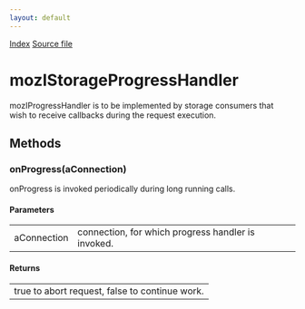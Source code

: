 ```yaml
---
layout: default
---
```

<div id='links'><a href="../index.html">Index</a>
<a href="http://dxr.mozilla.org/mozilla-central/source/storage/public/mozIStorageProgressHandler.idl">Source file</a>
</div>

# mozIStorageProgressHandler #
  
mozIProgressHandler is to be implemented by storage consumers that  
wish to receive callbacks during the request execution.  
  

## Methods ##

### onProgress(aConnection) ###
  
onProgress is invoked periodically during long running calls.  
  
  
  

#### Parameters ####

<table>

<tr>
<td>aConnection</td>
<td>connection, for which progress handler is  
                      invoked.  
</td>
</tr>

</table>

#### Returns ####

<table>

<tr>
<td>true to abort request, false to continue work.  
</td>
</tr>

</table>
